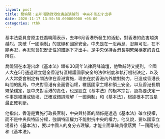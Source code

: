 ```yaml
---
layout: post
title: 喬曉陽：去年活動對港危害越演越烈　中央不能忍才出手
date: 2020-11-17 13:50:58.000000000 +08:00
categories: rthk
---
```


基本法委員會原主任喬曉陽表示，去年6月香港所發生的活動，對香港的危害越演越烈，突破「一國兩制」的底線和國家安全，中央是在一忍再忍、忍無可忍，在不能再忍，再忍就會犯歷史性的錯誤下才出手，是中央保持香港長期繁榮穩定的責任所在。

喬曉陽在本港出席《基本法》頒布30周年法律高峰論壇，他致辭時又提到，全國人大在5月通過建立健全香港特區維護國家安全的法律制度和執行機制決定，以及人大常委會制定有關法律在香港實施，理由在於香港內外敵對勢力，已造成香港長時間的亂局，中央對香港有全面管治權，維護國家主權和領土安全，以及香港長期繁榮穩定，是中央對香港的責任，也是設立《基本法》的根本宗旨，認為要決定一件事是維護或破壞、正確或錯誤理解「一國兩制」和《基本法》，根據根本宗旨是最正確判斷。

他指出，香港是實施行政長官制，中央與特區的關係是透過《基本法》確立授權，而不是中央與特區分權，強調特區權力不能對抗中央的權力。他又說，要以國家立場看待《基本法》，要以中國人的身分去理解，才能全面準確貫徹落實「一國兩制」和《基本法》。
